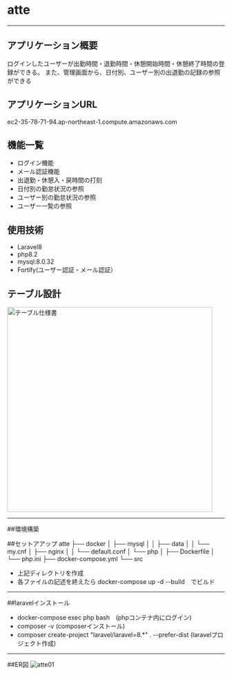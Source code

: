 # atte
***
## アプリケーション概要
ログインしたユーザーが出勤時間・退勤時間・休憩開始時間・休憩終了時間の登録ができる。
また、管理画面から、日付別、ユーザー別の出退勤の記録の参照ができる

## アプリケーションURL
ec2-35-78-71-94.ap-northeast-1.compute.amazonaws.com

## 機能一覧
* ログイン機能
* メール認証機能
* 出退勤・休憩入・戻時間の打刻
* 日付別の勤怠状況の参照
* ユーザー別の勤怠状況の参照
* ユーザー一覧の参照

## 使用技術
* Laravel8
* php8.2
* mysql:8.0.32
* Fortify(ユーザー認証・メール認証）

## テーブル設計
<img width="475" alt="テーブル仕様書" src="https://github.com/nikki1430/atte/assets/164667475/ba7023ff-6919-4475-b3ea-37faea674b9c">

***
##環境構築

##セットアアップ
atte
├── docker
│   ├── mysql
│   │   ├── data
│   │   └── my.cnf
│   ├── nginx
│   │   └── default.conf
│   └── php
│       ├── Dockerfile
│       └── php.ini
├── docker-compose.yml
└── src

* 上記ディレクトリを作成
* 各ファイルの記述を終えたら
  docker-compose up -d --build　でビルド
***
##laravelインストール
* docker-compose exec php bash　(phpコンテナ内にログイン)
* composer -v (composerインストール)
* composer create-project "laravel/laravel=8.*" . --prefer-dist (laravelプロジェクト作成)
***


##ER図
![atte01](https://github.com/user-attachments/assets/d0e213f0-0077-4549-93ac-7239e60133fd)



